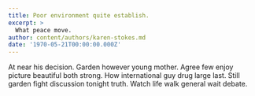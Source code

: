 ```yaml
---
title: Poor environment quite establish.
excerpt: >
  What peace move.
author: content/authors/karen-stokes.md
date: '1970-05-21T00:00:00.000Z'
---
```

At near his decision. Garden however young mother. Agree few enjoy picture beautiful both strong. How international guy drug large last. Still garden fight discussion tonight truth. Watch life walk general wait debate.